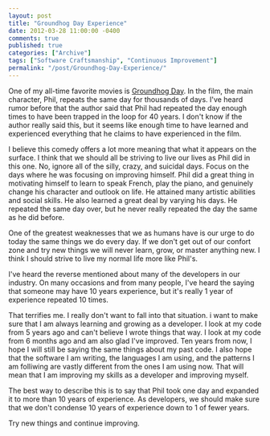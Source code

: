 ```yaml
---
layout: post
title: "Groundhog Day Experience"
date: 2012-03-28 11:00:00 -0400
comments: true
published: true
categories: ["Archive"]
tags: ["Software Craftsmanship", "Continuous Improvement"]
permalink: "/post/Groundhog-Day-Experience/"
---
```

<!-- more -->



<p>One of my all-time favorite movies is <a href="http://en.wikipedia.org/wiki/Groundhog_Day_(film)" target="_blank">Groundhog Day</a>. In the film,&nbsp;the main character, Phil, repeats the same day for thousands of days. I've heard rumor before that the author said that Phil had repeated the day enough times to have been trapped in the loop for 40 years. I don't know if the author really said this, but it seems like enough time to have learned and experienced everything that he claims to have experienced in the film.</p>
<p>I believe this comedy offers a lot more meaning that what it appears on the surface. I think that we should all be striving to live our lives as Phil did in this one. No, ignore all of the silly, crazy, and suicidal days. Focus on the days where he was focusing on improving himself. Phil did a great thing in motivating himself to learn to speak French, play the piano, and genuinely change his character and outlook on life. He attained many artistic abilities and social skills. He also learned a great deal by varying his days. He repeated the same day over, but he never really repeated the day the same as he did before.</p>
<p>One of the greatest weaknesses that we as humans have is our urge to do today the same things we do every day. If we don't get out of our confort zone and try new things we will never learn, grow, or master anything new. I think I should strive to live my normal life more like Phil's.&nbsp;</p>
<p>I've heard the reverse mentioned about many of the developers in our industry. On many occasions and from many people, I've heard the saying that someone may have 10 years experience, but it's really 1 year of experience repeated 10 times.</p>
<p>That terrifies me. I really don't want to fall into that situation. i want to make sure that I am always learning and growing as a developer. I look at my code from 5 years ago and can't believe I wrote things that way. I look at my code from 6 months ago and am also glad I've improved. Ten years from now, I hope I will still be saying the same things about my past code. I also hope that the software I am writing, the languages I am using, and the patterns I am folliwing are vastly different from the ones I am using now. That will mean that I am improving my skills as a developer and improving myself.</p>
<p>The best way to describe this is to say that Phil took one day and expanded it to more than 10 years of experience. As developers, we should make sure that we don't condense 10 years of experience down to 1 of fewer years.</p>
<p>Try new things and continue improving.</p>
